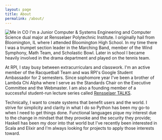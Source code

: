 ```yaml
---
layout: page
title: About
permalink: /about/
---
```

<img class="headshot" src="{{ site.url }}/assets/me.jpg" alt="Me in CO"/>
I'm a Junior Computer & Systems Engineering and Computer Science dual major at Rensselaer Polytechnic Institute. I originally hail from Bloomington, IL where I attended Bloomington High School. In my time there I was a trumpet section leader in the Marching Band, member of the Wind Symphony, Math Team, and Scholastic Bowl. Later in school I became heavily involved in the drama department and played on the tennis team.

At RPI, I stay busy between extracurriculars and classwork. I'm an active member of the Racquetball Team and was RPI's Google Student Ambassador for 2 semesters. Since sophomore year I've been a brother of Lambda Chi Alpha where I serve as the Standards Chair on the Executive Committee and the Webmaster. I am also a founding member of a successful student-run lecture series called <a href="http://rensselaertalks.com" class="inline-a">Rensselaer TALKS</a>.

Technically, I want to create systems that benefit users and the world. I strive for simplicity and clarity in what I do so Python has been my go-to when I need to get things done. Functional languages pique my interest due to the change in mindset that they provoke and the security they provide; Haskell has been my door into that world but I've recently been interested in Scala and Elixir and I'm always looking for projects to apply those interests toward.